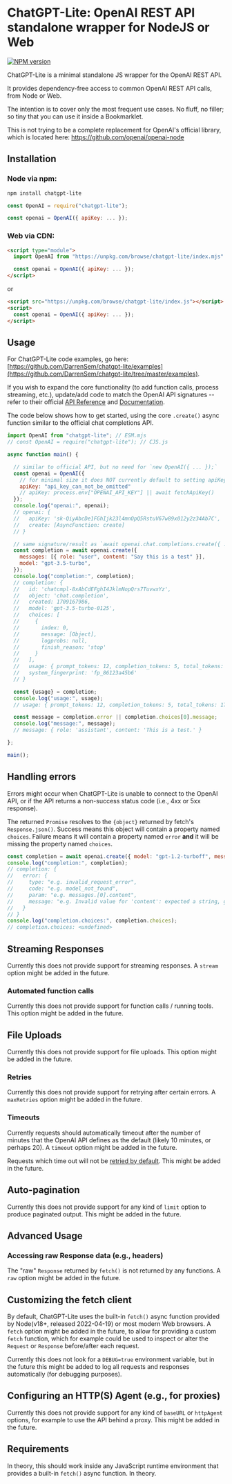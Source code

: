 # ChatGPT-Lite: OpenAI REST API standalone wrapper for NodeJS or Web

[![NPM version](https://img.shields.io/npm/v/chatgpt-lite.svg)](https://npmjs.org/package/chatgpt-lite)

ChatGPT-Lite is a minimal standalone JS wrapper for the OpenAI REST API.

It provides dependency-free access to common OpenAI REST API calls, from Node or Web.

The intention is to cover only the most frequent use cases. No fluff, no filler; so tiny that you can use it inside a Bookmarklet.

This is not trying to be a complete replacement for OpenAI's official library, which is located here: https://github.com/openai/openai-node

## Installation

### Node via npm:
```sh
npm install chatgpt-lite
```
```javascript
const OpenAI = require("chatgpt-lite");

const openai = OpenAI({ apiKey: ... });
```

### Web via CDN:
```html
<script type="module">
  import OpenAI from "https://unpkg.com/browse/chatgpt-lite/index.mjs"

  const openai = OpenAI({ apiKey: ... });
</script>
```
or
```html
<script src="https://unpkg.com/browse/chatgpt-lite/index.js"></script>
<script>
  const openai = OpenAI({ apiKey: ... });
</script>
```

## Usage

For ChatGPT-Lite code examples, go here:
[https://github.com/DarrenSem/chatgpt-lite/examples](https://github.com/DarrenSem/chatgpt-lite/tree/master/examples).

If you wish to expand the core functionality (to add function calls, process streaming, etc.), update/add code to match the OpenAI API signatures -- refer to their official [API Reference](https://platform.openai.com/docs/api-reference) and [Documentation](https://platform.openai.com/docs).

The code below shows how to get started, using the core `.create()` async function similar to the official chat completions API.

```js
import OpenAI from "chatgpt-lite"; // ESM.mjs
// const OpenAI = require("chatgpt-lite"); // CJS.js

async function main() {

  // similar to official API, but no need for `new OpenAI({ ... });`
  const openai = OpenAI({
    // for minimal size it does NOT currently default to setting apiKey = process.env["OPENAI_API_KEY"]
    apiKey: "api_key_can_not_be_omitted"
    // apiKey: process.env["OPENAI_API_KEY"] || await fetchApiKey()
  });
  console.log("openai:", openai);
  // openai: {
  //   apiKey: 'sk-QiyAbcDe1FGhIjk23l4mnOpQ5RstuV67w89x012y2z34Ab7C',
  //   create: [AsyncFunction: create]
  // }

  // same signature/result as `await openai.chat.completions.create({ ... });`
  const completion = await openai.create({
    messages: [{ role: "user", content: "Say this is a test" }],
    model: "gpt-3.5-turbo",
  });
  console.log("completion:", completion);
  // completion: {
  //   id: 'chatcmpl-8xAbCdEFghI4JklmNopQrs7TuvwxYz',
  //   object: 'chat.completion',
  //   created: 1709167986,
  //   model: 'gpt-3.5-turbo-0125',
  //   choices: [
  //     {
  //       index: 0,
  //       message: [Object],
  //       logprobs: null,
  //       finish_reason: 'stop'
  //     }
  //   ],
  //   usage: { prompt_tokens: 12, completion_tokens: 5, total_tokens: 17 },
  //   system_fingerprint: 'fp_86123a45b6'
  // }

  const {usage} = completion;
  console.log("usage:", usage);
  // usage: { prompt_tokens: 12, completion_tokens: 5, total_tokens: 17 }

  const message = completion.error || completion.choices[0].message;
  console.log("message:", message);
  // message: { role: 'assistant', content: 'This is a test.' }

};

main();
```

## Handling errors

Errors might occur when ChatGPT-Lite is unable to connect to the OpenAI API, or if the API returns a non-success status code (i.e., 4xx or 5xx response).

The returned `Promise` resolves to the `{object}` returned by fetch's `Response.json()`.
Success means this object will contain a property named `choices`.
Failure means it will contain a property named `error` **and** it will be missing the property named `choices`.

```js
const completion = await openai.create({ model: "gpt-1.2-turboff", messages: [ { role: "user" } ] });
console.log("completion:", completion);
// completion: {
//   error: {
//     type: "e.g. invalid_request_error",
//     code: "e.g. model_not_found",
//     param: "e.g. messages.[0].content",
//     message: "e.g. Invalid value for 'content': expected a string, got null."
//   }
// }
console.log("completion.choices:", completion.choices);
// completion.choices: <undefined>
```

## Streaming Responses

Currently this does not provide support for streaming responses. A `stream` option might be added in the future.

### Automated function calls

Currently this does not provide support for function calls / running tools. This option might be added in the future.

## File Uploads

Currently this does not provide support for file uploads. This option might be added in the future.

### Retries

Currently this does not provide support for retrying after certain errors. A `maxRetries` option might be added in the future.

### Timeouts

Currently requests should automatically timeout after the number of minutes that the OpenAI API defines as the default (likely 10 minutes, or perhaps 20). A `timeout` option might be added in the future.

Requests which time out will not be [retried by default](#retries). This might be added in the future.

## Auto-pagination

Currently this does not provide support for any kind of `limit` option to produce paginated output. This might be added in the future.

## Advanced Usage

### Accessing raw Response data (e.g., headers)

The "raw" `Response` returned by `fetch()` is not returned by any functions. A `raw` option might be added in the future.

## Customizing the fetch client

By default, ChatGPT-Lite uses the built-in `fetch()` async function provided by Node(v18+, released 2022-04-19) or most modern Web browsers. A `fetch` option might be added in the future, to allow for providing a custom `fetch` function, which for example could be used to inspect or alter the `Request` or `Response` before/after each request.

Currently this does not look for a `DEBUG=true` environment variable, but in the future this might be added to log all requests and responses automatically (for debugging purposes).

## Configuring an HTTP(S) Agent (e.g., for proxies)

Currently this does not provide support for any kind of `baseURL` or `httpAgent` options, for example to use the API behind a proxy. This might be added in the future.

## Requirements

In theory, this should work inside any JavaScript runtime environment that provides a built-in `fetch()` async function. In theory.
